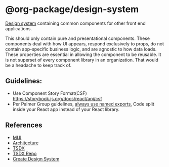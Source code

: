 # @org-package/design-system

[Design system](https://storybook.js.org/tutorials/design-systems-for-developers/)
containing common components for other front end applications.

This should only contain pure and presentational components. These components
deal with how UI appears, respond exclusively to props, do not contain
app-specific business logic, and are agnostic to how data loads. These
properties are essential in allowing the component to be reusable. It is not
superset of every component library in an organization. That would be a headache
to keep track of.

## Guidelines:

- Use Component Story Format(CSF) https://storybook.js.org/docs/react/api/csf
- Per Palmer Group guidelines, [always use named exports.](https://github.com/palmerhq/typescript#exports) Code split inside your React app instead of your React library.

## References

- [MUI](https://mui.com/material-ui/)
- [Architecture](https://storybook.js.org/tutorials/design-systems-for-developers/react/en/architecture/)
- [TSDX](https://tsdx.io/)
- [TSDX Repo](https://github.com/jaredpalmer/tsdx#optimization)
- [Create Design System](https://www.youtube.com/watch?v=qSkHRVLcj6U)
